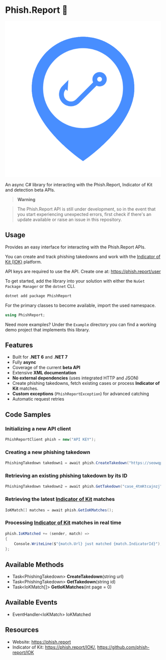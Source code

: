 ﻿# Phish.Report 🎣

![](https://raw.githubusercontent.com/actually-akac/PhishReport/master/PhishReport/icon.png)

An async C# library for interacting with the Phish.Report, Indicator of Kit and detection beta APIs.

> **Warning**

> The Phish.Report API is still under development, so in the event that you start experiencing unexpected errors, first check if there's an update available or raise an issue in this repository.

## Usage
Provides an easy interface for interacting with the Phish.Report APIs.

You can create and track phishing takedowns and work with the [Indicator of Kit (IOK)](https://phish.report/IOK) platform.

API keys are required to use the API. Create one at: https://phish.report/user

To get started, add the library into your solution with either the `NuGet Package Manager` or the `dotnet` CLI.
```rust
dotnet add package PhishReport
```

For the primary classes to become available, import the used namespace.
```csharp
using PhishReport;
```

Need more examples? Under the `Example` directory you can find a working demo project that implements this library.

## Features
- Built for **.NET 6** and **.NET 7**
- Fully **async**
- Coverage of the current **beta API**
- Extensive **XML documentation**
- **No external dependencies** (uses integrated HTTP and JSON)
- Create phishing takedowns, fetch existing cases or process **Indicator of Kit** matches.
- **Custom exceptions** (`PhishReportException`) for advanced catching
- Automatic request retries

## Code Samples

### Initializing a new API client
```csharp
PhishReportClient phish = new("API KEY");
```

### Creating a new phishing takedown
```csharp
PhishingTakedown takedown1 = await phish.CreateTakedown("https://seowqpeoqwakfd425.ml/dssdfds-fsdfsdf0s-df0ds0f0dsdfsdd0f0s-df0dfgdd8658/");
```

### Retrieving an existing phishing takedown by its ID
```csharp
PhishingTakedown takedown2 = await phish.GetTakedown("case_4tmKtcajnzj");
```

### Retrieving the latest [Indicator of Kit](https://phish.report/IOK/) matches
```csharp
IoKMatch[] matches = await phish.GetIoKMatches();
```
### Processing [Indicator of Kit](https://phish.report/IOK/) matches in real time
```csharp
phish.IoKMatched += (sender, match) =>
{
    Console.WriteLine($"{match.Url} just matched {match.IndicatorId}");
};
```

## Available Methods
- Task\<PhishingTakedown> **CreateTakedown**(string url)
- Task\<PhishingTakedown> **GetTakedown**(string id)
- Task\<IoKMatch[]> **GetIoKMatches**(int page = 0)

## Available Events
- EventHandler\<IoKMatch> IoKMatched

## Resources
- Website: https://phish.report<br/>
- Indicator of Kit: https://phish.report/IOK/, https://github.com/phish-report/IOK